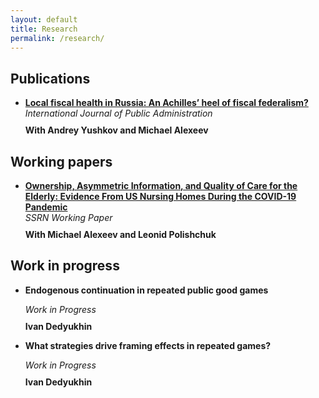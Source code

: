 ```yaml
---
layout: default
title: Research
permalink: /research/
---
```


Publications
---
- **[Local fiscal health in Russia: An Achilles’ heel of fiscal federalism?](https://www.tandfonline.com/doi/full/10.1080/01900692.2024.2399133)**  
  <div class="publication-info">International Journal of Public Administration</div>  
  <div class="author-names">With Andrey Yushkov and Michael Alexeev</div>  
<!--   <button class="abstract-button" onclick="toggleAbstract('abstract1')">View Abstract</button>
  <div id="abstract1" class="abstract-container">This paper discusses the fiscal health of local governments in Russia, analyzing the implications of fiscal federalism...</div>
 -->

Working papers
---
- **[Ownership, Asymmetric Information, and Quality of Care for the Elderly: Evidence From US Nursing Homes During the COVID-19 Pandemic](https://ssrn.com/abstract=4906864)**  
  <div class="publication-info">SSRN Working Paper</div>  
  <div class="author-names">With Michael Alexeev and Leonid Polishchuk</div>  
<!--   <button class="abstract-button" onclick="toggleAbstract('abstract2')">View Abstract</button>
  <div id="abstract2" class="abstract-container">This study examines how ownership structures and asymmetric information affected the quality of care in US nursing homes...</div> -->

Work in progress
---
- **Endogenous continuation in repeated public good games**  
  <div class="publication-info">Work in Progress</div>  
  <div class="author-names">Ivan Dedyukhin</div>  

- **What strategies drive framing effects in repeated games?**  
  <div class="publication-info">Work in Progress</div>  
  <div class="author-names">Ivan Dedyukhin</div>  

<script>
function toggleAbstract(id) {
  var abstract = document.getElementById(id);
  abstract.style.display = abstract.style.display === "none" ? "block" : "none";
}
</script>

<style>
  .abstract-button {
    background-color: transparent;
    color: #dc143c;
    border: none;
    padding: 5px 10px;
    font-size: 14px;
    cursor: pointer;
    text-decoration: underline;
    transition: color 0.3s;
  }
  .abstract-button:hover {
    color: #0056b3;
  }
  .abstract-container {
    display: none;
    margin-top: 10px;
  }
  .publication-info {
    font-style: italic;
    margin-bottom: 10px;
  }
  .author-names {
    font-weight: bold;
  }
</style>
